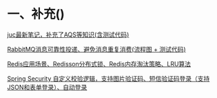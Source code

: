 # 一、补充()

[juc最新笔记，补充了AQS等知识(含测试代码)]( https://github.com/RingoTangs/java-util-concurrent)

[RabbitMQ消息可靠性投递、避免消息重复消费(流程图 + 测试代码)]( https://github.com/RingoTangs/spring-boot-rabbitmq-delivery)

[Redis应用场景、Redisson分布式锁、Redis内存淘汰策略、LRU算法](https://github.com/RingoTangs/redis-redlock)

[Spring Security 自定义校验逻辑，支持图片验证码、短信验证码登录（支持JSON和表单登录）、自动登录](https://github.com/RingoTangs/spring-security-login-demo)
